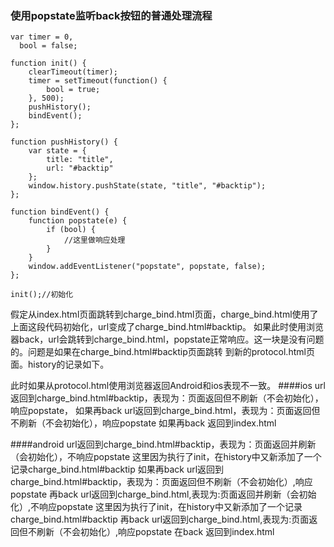 ### 使用popstate监听back按钮的普通处理流程
```
var timer = 0,
  bool = false;

function init() {
    clearTimeout(timer);
    timer = setTimeout(function() {
        bool = true;
    }, 500);    
    pushHistory();
    bindEvent();
};

function pushHistory() {
    var state = {
        title: "title",
        url: "#backtip"
    };
    window.history.pushState(state, "title", "#backtip");
};

function bindEvent() {
    function popstate(e) {
        if (bool) {
            //这里做响应处理
        }
    }
    window.addEventListener("popstate", popstate, false);
};

init();//初始化
```
假定从index.html页面跳转到charge_bind.html页面，charge_bind.html使用了上面这段代码初始化，url变成了charge_bind.html#backtip。
如果此时使用浏览器back，url会跳转到charge_bind.html，popstate正常响应。这一块是没有问题的。问题是如果在charge_bind.html#backtip页面跳转
到新的protocol.html页面。history的记录如下。

此时如果从protocol.html使用浏览器返回Android和ios表现不一致。
####ios
url返回到charge_bind.html#backtip，表现为：页面返回但不刷新（不会初始化），响应popstate，
如果再back
url返回到charge_bind.html，表现为：页面返回但不刷新（不会初始化），响应popstate
如果再back
返回到index.html

####android
url返回到charge_bind.html#backtip，表现为：页面返回并刷新（会初始化），不响应popstate
这里因为执行了init，在history中又新添加了一个记录charge_bind.html#backtip
如果再back
url返回到charge_bind.html#backtip，表现为：页面返回但不刷新（不会初始化）,响应popstate
再back
url返回到charge_bind.html,表现为:页面返回并刷新（会初始化）,不响应popstate
这里因为执行了init，在history中又新添加了一个记录charge_bind.html#backtip
再back
url返回到charge_bind.html,表现为:页面返回但不刷新（不会初始化）,响应popstate
在back
返回到index.html
